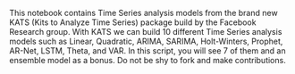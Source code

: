 This notebook contains Time Series analysis models from the brand new KATS (Kits to Analyze Time Series) package build by the Facebook Research group. With KATS we can build 10 different Time Series analysis models such as Linear, Quadratic, ARIMA, SARIMA, Holt-Winters, Prophet, AR-Net, LSTM, Theta, and VAR. In this script, you will see 7 of them and an ensemble model as a bonus. Do not be shy to fork and make contributions.
